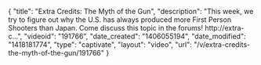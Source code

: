 {
    "title": "Extra Credits: The Myth of the Gun",
    "description": "This week, we try to figure out why the U.S. has always produced more First Person Shooters than Japan. Come discuss this topic in the forums! http:\/\/extra-c...",
    "videoid": "191766",
    "date_created": "1406055194",
    "date_modified": "1418181774",
    "type": "captivate",
    "layout": "video",
    "url": "\/v\/extra-credits-the-myth-of-the-gun\/191766"
}